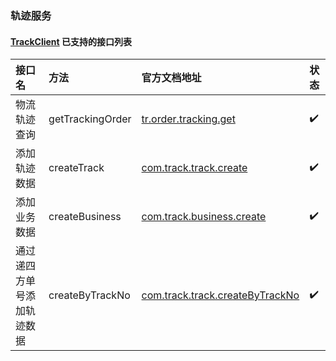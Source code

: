### 轨迹服务

#### [TrackClient](https://github.com/EalenXie/sdk-all/blob/main/fop-sdk/src/main/java/io/github/ealenxie/fop/TrackClient.java) 已支持的接口列表

| 接口名           | 方法               | 官方文档地址                                                                                       | 状态  |
|:--------------|:-----------------|:---------------------------------------------------------------------------------------------|:----|
| 物流轨迹查询        | getTrackingOrder | [tr.order.tracking.get](http://open.4px.com/apiInfo/apiDetail?itemId=6&mainId=25)            | ✔️  |
| 添加轨迹数据        | createTrack      | [com.track.track.create](http://open.4px.com/apiInfo/apiDetail?itemId=6&mainId=170)          | ✔️  |
| 添加业务数据        | createBusiness   | [com.track.business.create](http://open.4px.com/apiInfo/apiDetail?itemId=6&mainId=171)       | ✔️  |
| 通过递四方单号添加轨迹数据 | createByTrackNo  | [com.track.track.createByTrackNo](http://open.4px.com/apiInfo/apiDetail?itemId=6&mainId=172) | ✔️  |
  